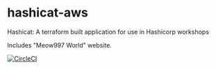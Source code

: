# hashicat-aws
Hashicat: A terraform built application for use in Hashicorp workshops

Includes "Meow997 World" website.

[![CircleCI](https://circleci.com/gh/hashicorp/hashicat-aws.svg?style=svg)](https://circleci.com/gh/hashicorp/hashicat-aws)

